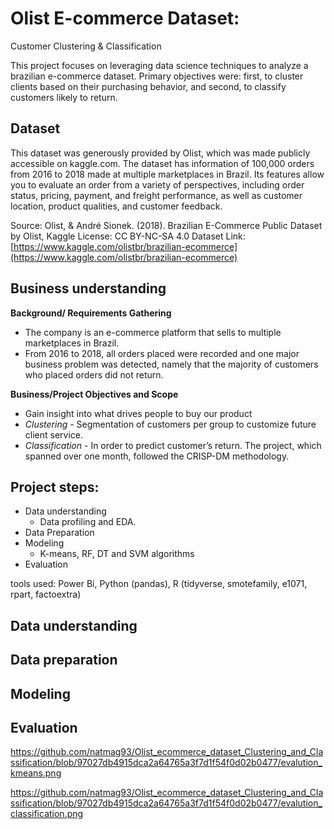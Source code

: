 # Olist E-commerce Dataset:  
Customer Clustering & Classification

This project focuses on leveraging data science techniques to analyze a brazilian e-commerce dataset. Primary objectives were: first, to cluster clients based on their purchasing behavior, and second, to classify customers likely to return.

## Dataset
This dataset was generously provided by Olist, which was made publicly accessible on kaggle.com. The dataset has information of 100,000 orders from 2016 to 2018 made at multiple marketplaces in Brazil. Its features allow you to evaluate an order from a variety of perspectives, including order status, pricing, payment, and freight performance, as well as customer location, product qualities, and customer feedback.

Source: Olist, & André Sionek. (2018). Brazilian E-Commerce Public Dataset by Olist, Kaggle License: CC BY-NC-SA 4.0
Dataset Link: [https://www.kaggle.com/olistbr/brazilian-ecommerce](https://www.kaggle.com/olistbr/brazilian-ecommerce)

## Business understanding 

**Background/ Requirements Gathering**
 - The company is an e-commerce platform that sells to multiple
   marketplaces in Brazil.
 - From 2016 to 2018, all orders placed were    recorded and one major
   business problem was detected, namely that the    majority of
   customers who placed orders did not return.

**Business/Project Objectives and Scope**
 - Gain insight into what drives people to buy our product
 - *Clustering -* Segmentation of customers per group to customize future client service.
- *Classification -* In order to predict customer’s return. The project, which spanned over one month, followed the CRISP-DM methodology. 


## Project steps:

- Data understanding 
	- Data profiling and EDA.
-  Data Preparation
- Modeling
	- K-means, RF, DT and SVM algorithms
- Evaluation

tools used: Power Bi, Python (pandas), R (tidyverse, smotefamily, e1071, rpart, factoextra)

## Data understanding

## Data preparation

## Modeling

## Evaluation

https://github.com/natmag93/Olist_ecommerce_dataset_Clustering_and_Classification/blob/97027db4915dca2a64765a3f7d1f54f0d02b0477/evalution_kmeans.png

https://github.com/natmag93/Olist_ecommerce_dataset_Clustering_and_Classification/blob/97027db4915dca2a64765a3f7d1f54f0d02b0477/evalution_classification.png

